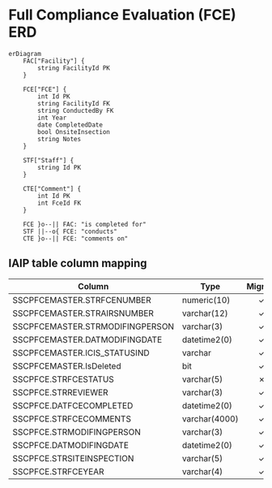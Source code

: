 # Full Compliance Evaluation (FCE) ERD

```mermaid
erDiagram
    FAC["Facility"] {
        string FacilityId PK
    }

    FCE["FCE"] {
        int Id PK
        string FacilityId FK
        string ConductedBy FK
        int Year
        date CompletedDate
        bool OnsiteInsection
        string Notes
    }

    STF["Staff"] {
        string Id PK
    }

    CTE["Comment"] {
        int Id PK
        int FceId FK
    }

    FCE }o--|| FAC: "is completed for"
    STF ||--o{ FCE: "conducts"
    CTE }o--|| FCE: "comments on"

```

## IAIP table column mapping

| Column                          | Type          | Migrate | Destination        |
|---------------------------------|---------------|:-------:|--------------------|
| SSCPFCEMASTER.STRFCENUMBER      | numeric(10)   |    ✓    | Id                 |
| SSCPFCEMASTER.STRAIRSNUMBER     | varchar(12)   |    ✓    | FacilityId         |
| SSCPFCEMASTER.STRMODIFINGPERSON | varchar(3)    |    ✓    | CreatedById        |
| SSCPFCEMASTER.DATMODIFINGDATE   | datetime2(0)  |    ✓    | CreatedAt          |
| SSCPFCEMASTER.ICIS_STATUSIND    | varchar       |    ✓    | DataExchangeStatus |
| SSCPFCEMASTER.IsDeleted         | bit           |    ✓    | IsDeleted          |
| SSCPFCE.STRFCESTATUS            | varchar(5)    |    ✗    | *none*             |
| SSCPFCE.STRREVIEWER             | varchar(3)    |    ✓    | ReviewedBy         |
| SSCPFCE.DATFCECOMPLETED         | datetime2(0)  |    ✓    | CompletedDate      |
| SSCPFCE.STRFCECOMMENTS          | varchar(4000) |    ✓    | Notes              |
| SSCPFCE.STRMODIFINGPERSON       | varchar(3)    |    ✓    | UpdatedById        |
| SSCPFCE.DATMODIFINGDATE         | datetime2(0)  |    ✓    | UpdatedAt          |
| SSCPFCE.STRSITEINSPECTION       | varchar(5)    |    ✓    | OnsiteInspection   |
| SSCPFCE.STRFCEYEAR              | varchar(4)    |    ✓    | Year               |
